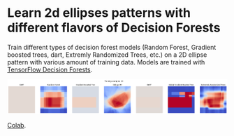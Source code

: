 # Learn 2d ellipses patterns with different flavors of Decision Forests

Train different types of decision forest models (Random Forest, Gradient boosted trees, dart, Extremly Randomized Trees, etc.) on a 2D ellipse pattern with various amount of training data. Models are trained with [TensorFlow Decision Forests](https://github.com/tensorflow/decision-forests).

![](ellipses.png)

[Colab](notebook.ipynb).
